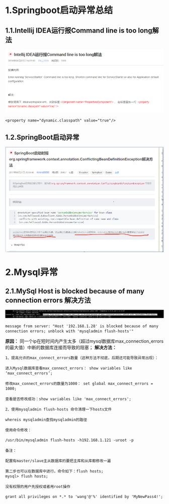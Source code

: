 # 1.Springboot启动异常总结
## 1.1.Intellij IDEA运行报Command line is too long解法

![img](/assets/import.png)

```
<property name="dynamic.classpath" value="true"/>
```

## 1.2.SpringBoot启动异常

![](/assets/springboot启动异常.png)
# 2.Mysql异常
## 2.1.MySql Host is blocked because of many connection errors 解决方法

![](/static/image/微信截图_20200706141311.png)

```
message from server: "Host '192.168.1.28' is blocked because of many connection errors; unblock with 'mysqladmin flush-hosts'"
```
**原因：**
同一个ip在短时间内产生太多（超过mysql数据库max_connection_errors的最大值）中断的数据库连接而导致的阻塞；
**解决方法：**
```
1、提高允许的max_connect_errors数量（这种方法不彻底，后期还可能导致异常出现）：

进入Mysql数据库查看max_connect_errors： show variables like ‘max_connect_errors’;

修改max_connect_errors的数量为1000： set global max_connect_errors = 1000;

查看是否修改成功：show variables like 'max_connect_errors';

2、使用mysqladmin flush-hosts 命令清理一下hosts文件

whereis mysqladmin查找mysqladmin的路径

使用命令修改：

/usr/bin/mysqladmin flush-hosts -h192.168.1.121 -uroot -p

备注：

配置有master/slave主从数据库的要把主库和从库都修改一遍

第二步也可以在数据库中进行，命令如下：flush hosts;
mysql> flush hosts;

没有权限的用户先授权或者用root操作

grant all privileges on *.* to 'wang'@'%' identified by 'MyNewPass4!';
```



